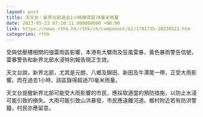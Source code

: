 ```yaml
---
layout: post
title: 天文台：新界北部過去1小時錄得逾70毫米雨量
date: 2023-05-23 07:28:11.000000000 +08:00
link: https://news.rthk.hk/rthk/ch/component/k2/1701735-20230523.htm
categories: rthk
---
```


受與低壓槽相關的強雷雨區影響，本港有大驟雨及狂風雷暴，黃色暴雨警告信號，雷暴警告和新界北部水浸特別報告現正生效。

天文台說，新界北部，尤其是元朗、八鄉及錦田、新田及牛潭尾一帶，正受大雨影響。而在過去1小時，該區錄得超過70毫米雨量。

天文台提醒新界北部可能受大雨影響的市民，應採取適當的預防措施，以防止水浸可能引致的損失。大雨可能引致山洪暴發，市民應遠離河道。鄉村附近若有防洪警鐘，村民亦應留意。

